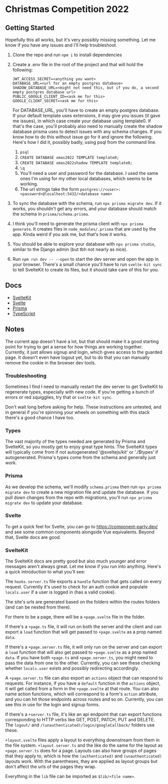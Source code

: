# Christmas Competition 2022

## Getting Started

Hopefully this all works, but it's very possibly missing something. Let me know if you have any issues and I'll help troubleshoot.

1. Clone the repo and run `npm i` to install dependencies
1. Create a .env file in the root of the project and that will hold the following:

   ```
   JWT_ACCESS_SECRET=<anything you want>
   DATABASE_URL=<url for an empty postgres database>
   SHADOW_DATABASE_URL=<might not need this, but if you do, a second empty postgres database url>
   PUBLIC_GOOGLE_CLIENT_ID=<ask me for this>
   GOOGLE_CLIENT_SECRET=<ask me for this>
   ```

   For DATABASE_URL, you'll have to create an empty postgres database.
   If your default template uses extensions, it may give you issues (it gave me issues), in which case create your database using template0. If that's the case, you'll probably also need to manually create the shadow database prisma uses to detect issues with any schema changes. If you know how to do this without issue go for it and ignore the following. Here's how I did it, possibly badly, using psql from the command line.

   1. `psql`
   1. `CREATE DATABASE xmas2022 TEMPLATE template0;`
   1. `CREATE DATABASE xmas2022shadow TEMPLATE template0;`
   1. `\q`
   1. You'll need a user and password for the database. I used the same ones I'm using for my other local databases, which seems to be working.
   1. The url strings take the form `postgres://<user>:<password>@localhost:5432/<database name>`

1. To sync the database with the schema, run `npx prisma migrate dev`. If it works, you shouldn't get any errors, and your database should match the schema in `prisma/schema.prisma`.
1. I think you'll need to generate the prisma client with `npx prisma generate`. It creates files in `node_modules/.prisma` that are used by the app. Kinda weird if you ask me, but that's how it works.
1. You should be able to explore your database with `npx prisma studio`, similar to the Django admin (but tbh not nearly as nice).
1. Run `npm run dev -- --open` to start the dev server and open the app in your browser. There's a small chance you'll have to run `svelte-kit sync` to tell SvelteKit to create its files, but it should take care of this for you.

## Docs

- [SvelteKit](https://kit.svelte.dev/)
- [Svelte](https://svelte.dev/)
- [Prisma](https://www.prisma.io/)
- [TypeScript](https://www.typescriptlang.org/)

## Notes

The current app doesn't have a lot, but that should make it a good starting point for trying to get a sense for how things are working together. Currently, it just allows signup and login, which gives access to the guarded page. It doesn't even have logout yet, but to do that you can manually remove the cookie in the browser dev tools.

### Troubleshooting

Sometimes I find I need to manually restart the dev server to get SvelteKit to regenerate types, especially with new code. If you're getting a bunch of errors or red squigglies, try that or `svelte-kit sync`.

Don't wait long before asking for help. These instructions are untested, and in general if you're spinning your wheels on something with this stack there's a good chance I have too.

### Types

The vast majority of the types needed are generated by Prisma and SvelteKit, so you mostly get to enjoy great type hints. The SvelteKit types will typically come from if not autogenerated '@sveltejs/kit' or './$types' if autogenerated. Prisma's types come from the schema and generally just work.

### Prisma

As we develop the schema, we'll modify `schema.prisma` then run `npx prisma migrate dev` to create a new migration file and update the database. If you pull down changes from the repo with migrations, you'll run `npx prisma migrate dev` to update your database.

### Svelte

To get a quick feel for Svelte, you can go to https://component-party.dev/ and see some common components alongside Vue equivalents. Beyond that, Svelte docs are good.

### SvelteKit

The SvelteKit docs are pretty good but also much younger and error messages aren't always great. Let me know if you run into anything. Here's a quick introduction to what you'll see:

The `hooks.server.ts` file exports a `handle` function that gets called on every request. Currently it's used to check for an auth cookie and populate `locals.user` if a user is logged in (has a valid cookie).

The site's urls are generated based on the folders within the routes folders (and can be nested from there).

For there to be a page, there will be a `+page.svelte` file in the folder.

If there's a `+page.ts` file, it will run on both the server and the client and can export a `load` function that will get passed to `+page.svelte` as a prop named `data`.

If there's a `+page.server.ts` file, it will only run on the server and can export a `load` function that will also get passed to `+page.svelte` as a prop named `data`. If you have both `+page.ts` and `+page.server.ts`, you might need to pass the data from one to the other. Currently, you can see these checking whether `locals.user` exists and possibly redirecting accordingly.

A `+page.server.ts` file can also export an `actions` object that can respond to requests. For instance, if you have a `default` function in the `actions` object, it will get called from a form in the `+page.svelte` at that route. You can also name action functions, which will correspond to a form's `action` attribute, and you can hit those endpoints across routes and so on. Currently, you can see this in use for the login and signup forms.

If there's a `+server.ts` file, it's like an api endpoint that can export functions corresponding to HTTP verbs like GET, POST, PATCH, PUT and DELETE. The `logout/` and `/(unauthenticated)/login/googleCallback/` folders use these.

`+layout.svelte` files apply a layout to everything downstream from them in the file system. `+layout.server.ts` and the like do the same for the layout as `+page.server.ts` does for a page. Layouts can also have groups of pages that they apply to, which is how the `(authenticated)` and `(unauthenticated)` layouts work. With the parentheses, they are applied as layout groups but don't affect the urls of the pages they wrap.

Everything in the `lib` file can be imported as `$lib/<file name>`.
